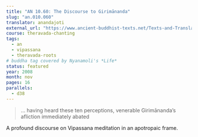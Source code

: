 ```yaml
---
title: "AN 10.60: The Discourse to Girimānanda"
slug: "an.010.060"
translator: anandajoti
external_url: "https://www.ancient-buddhist-texts.net/Texts-and-Translations/Short-Pieces/Girimanandasuttam.htm"
course: theravada-chanting
tags:
  - an
  - vipassana
  - theravada-roots
# buddha tag covered by Nyanamoli's *Life*
status: featured
year: 2008
month: nov
pages: 16
parallels:
  - d38
---
```


> … having heard these ten perceptions, venerable Girimānanda’s afliction immediately abated

A profound discourse on Vipassana meditation in an apotropaic frame.
